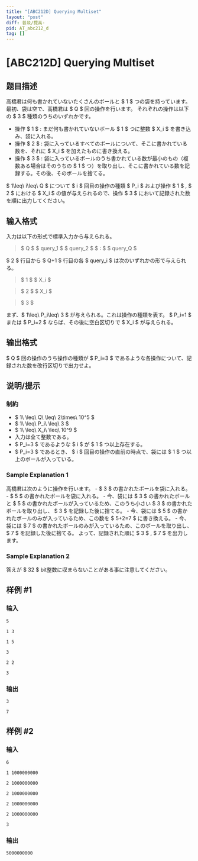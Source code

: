 ```yaml
---
title: "[ABC212D] Querying Multiset"
layout: "post"
diff: 普及/提高-
pid: AT_abc212_d
tag: []
---
```


# [ABC212D] Querying Multiset

## 题目描述

[problemUrl]: https://atcoder.jp/contests/abc212/tasks/abc212_d

高橋君は何も書かれていないたくさんのボールと $ 1 $ つの袋を持っています。 最初、袋は空で、高橋君は $ Q $ 回の操作を行います。 それぞれの操作は以下の $ 3 $ 種類のうちのいずれかです。

- 操作 $ 1 $ : まだ何も書かれていないボール $ 1 $ つに整数 $ X_i $ を書き込み、袋に入れる。
- 操作 $ 2 $ : 袋に入っているすべてのボールについて、そこに書かれている数を、それに $ X_i $ を加えたものに書き換える。
- 操作 $ 3 $ : 袋に入っているボールのうち書かれている数が最小のもの（複数ある場合はそのうちの $ 1 $ つ）を取り出し、そこに書かれている数を記録する。その後、そのボールを捨てる。

$ 1\leq\ i\leq\ Q $ について $ i $ 回目の操作の種類 $ P_i $ および操作 $ 1 $ , $ 2 $ における $ X_i $ の値が与えられるので、操作 $ 3 $ において記録された数を順に出力してください。

## 输入格式

入力は以下の形式で標準入力から与えられる。

> $ Q $ $ query_1 $ $ query_2 $ $ : $ $ query_Q $

$ 2 $ 行目から $ Q+1 $ 行目の各 $ query_i $ は次のいずれかの形で与えられる。

> $ 1 $ $ X_i $

> $ 2 $ $ X_i $

> $ 3 $

まず、$ 1\leq\ P_i\leq\ 3 $ が与えられる。これは操作の種類を表す。 $ P_i=1 $ または $ P_i=2 $ ならば、その後に空白区切りで $ X_i $ が与えられる。

## 输出格式

$ Q $ 回の操作のうち操作の種類が $ P_i=3 $ であるような各操作について、記録された数を改行区切りで出力せよ。

## 说明/提示

### 制約

- $ 1\ \leq\ Q\ \leq\ 2\times\ 10^5 $
- $ 1\ \leq\ P_i\ \leq\ 3 $
- $ 1\ \leq\ X_i\ \leq\ 10^9 $
- 入力は全て整数である。
- $ P_i=3 $ であるような $ i $ が $ 1 $ つ以上存在する。
- $ P_i=3 $ であるとき、 $ i $ 回目の操作の直前の時点で、袋には $ 1 $ つ以上のボールが入っている。

### Sample Explanation 1

高橋君は次のように操作を行います。 - $ 3 $ の書かれたボールを袋に入れる。 - $ 5 $ の書かれたボールを袋に入れる。 - 今、袋には $ 3 $ の書かれたボールと $ 5 $ の書かれたボールが入っているため、このうち小さい $ 3 $ の書かれたボールを取り出し、 $ 3 $ を記録した後に捨てる。 - 今、袋には $ 5 $ の書かれたボールのみが入っているため、この数を $ 5+2=7 $ に書き換える。 - 今、袋には $ 7 $ の書かれたボールのみが入っているため、このボールを取り出し、 $ 7 $ を記録した後に捨てる。 よって、記録された順に $ 3 $ , $ 7 $ を出力します。

### Sample Explanation 2

答えが $ 32 $ bit整数に収まらないことがある事に注意してください。

## 样例 #1

### 输入

```
5
1 3
1 5
3
2 2
3
```

### 输出

```
3
7
```

## 样例 #2

### 输入

```
6
1 1000000000
2 1000000000
2 1000000000
2 1000000000
2 1000000000
3
```

### 输出

```
5000000000
```

